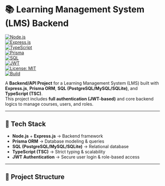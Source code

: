 # 📚 Learning Management System (LMS) Backend  

[![Node.js](https://img.shields.io/badge/Node.js-18.x-green?logo=node.js)](https://nodejs.org/)  
[![Express.js](https://img.shields.io/badge/Express.js-Backend-blue?logo=express)](https://expressjs.com/)  
[![TypeScript](https://img.shields.io/badge/TypeScript-Strict%20Typing-3178C6?logo=typescript)](https://www.typescriptlang.org/)  
[![Prisma](https://img.shields.io/badge/Prisma-ORM-2D3748?logo=prisma)](https://www.prisma.io/)  
[![SQL](https://img.shields.io/badge/Database-SQL-4479A1?logo=mysql)](https://www.mysql.com/)  
[![JWT](https://img.shields.io/badge/Auth-JWT-orange?logo=jsonwebtokens)](https://jwt.io/)  
[![License: MIT](https://img.shields.io/badge/License-MIT-yellow.svg)](LICENSE)  
[![Build](https://img.shields.io/badge/Build-Passing-success?logo=githubactions)](https://github.com/)  

A **Backend/API Project** for a Learning Management System (LMS) built with **Express.js**, **Prisma ORM**, **SQL (PostgreSQL/MySQL/SQLite)**, and **TypeScript (TSC)**.  
This project includes **full authentication (JWT-based)** and core backend logics to manage courses, users, and roles.

---

## 🚀 Tech Stack

- **Node.js** + **Express.js** → Backend framework  
- **Prisma ORM** → Database modeling & queries  
- **SQL (PostgreSQL/MySQL/SQLite)** → Relational database  
- **TypeScript (TSC)** → Strict typing & scalability  
- **JWT Authentication** → Secure user login & role-based access  

---

## 📂 Project Structure

